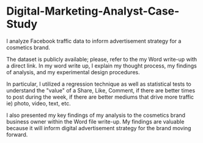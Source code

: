 # Digital-Marketing-Analyst-Case-Study
I analyze Facebook traffic data to inform advertisement strategy for a cosmetics brand. 

The dataset is publicly available; please, refer to the my Word write-up with a direct link. In my word write up, I explain my thought process,
my findings of analysis, and my experimental design procedures. 

In particular, I utilized a regression technique as well as statistical tests to understand the "value" of a Share, Like, Comment, if there are better
times to post during the week, if there are better mediums that drive more traffic ie) photo, video, text, etc.

I also presented my key findings of my analysis to the cosmetics brand business owner within the Word file write-up. My findings are valuable because 
it will inform digital advertisement strategy for the brand moving forward. 
